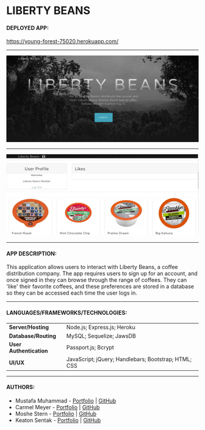 # LIBERTY BEANS

#### DEPLOYED APP:
https://young-forest-75020.herokuapp.com/

---

![Landing](./app-screenshots/CoffeeLanding.png)

---

![HomePage](./app-screenshots/CoffeeView.png)

---

#### APP DESCRIPTION:

This application allows users to interact with Liberty Beans, a coffee distribution company.  The app requires users to sign up for an account, and once signed in they can browse through the range of coffees.  They can 'like' their favorite coffees, and these preferences are stored in a database so they can be accessed each time the user logs in.

---

#### LANGUAGES/FRAMEWORKS/TECHNOLOGIES:
| | |
| ------ | ------ |
| **Server/Hosting** | Node.js; Express.js; Heroku |
| **Database/Routing** | MySQL; Sequelize; JawsDB |
| **User Authentication** | Passport.js; Bcrypt |
| **UI/UX** | JavaScript; jQuery; Handlebars; Bootstrap; HTML; CSS |

---

#### AUTHORS:
* Mustafa Muhammad - [Portfolio](https://krismoosevisual.github.io/Bootstrap-Portfolio/) | [GitHub](https://github.com/KrisMooseVisual)
* Carmel Meyer - [Portfolio](https://carmel-m.github.io/) | [GitHub](https://github.com/carmel-m)
* Moshe Stern - [Portfolio](https://moshecstern.github.io/portfolio/) | [GitHub](https://github.com/moshecstern)
* Keaton Sentak - [Portfolio](https://keatonsentak.com) | [GitHub](https://github.com/ksentak)
